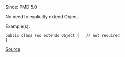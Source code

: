 Since: PMD 5.0

No need to explicitly extend Object.

Example(s):
```
public class Foo extends Object { 	// not required
}
```

[Source](https://pmd.github.io/pmd-5.5.4/pmd-java/rules/java/basic.html#ExtendsObject)
